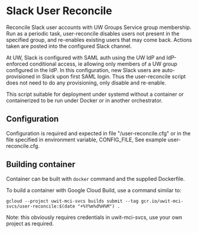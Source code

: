 # Slack User Reconcile

Reconcile Slack user accounts with UW Groups Service group membership. Run as a periodic task, user-reconcile disables users not present in the specified group, and re-enables existing users that may come back. Actions taken are posted into the configured Slack channel.

At UW, Slack is configured with SAML auth using the UW IdP and IdP-enforced conditional access, ie allowing only members of a UW group configured in the IdP. In this configuration, new Slack users are auto-provisioned in Slack upon first SAML login. Thus the user-reconcile script does not need to do any provisioning, only disable and re-enable.

This script suitable for deployment under systemd without a container or containerized to be run under Docker or in another orchestrator.

## Configuration
Configuration is required and expected in file "/user-reconcile.cfg" or in the file specified in environment variable, CONFIG_FILE, See example user-reconcile.cfg.

## Building container
Container can be built with `docker` command and the supplied Dockerfile.

To build a container with Google Cloud Build, use a command similar to:

```gcloud --project uwit-mci-svcs builds submit --tag gcr.io/uwit-mci-svcs/user-reconcile:$(date "+%Y%m%d%H%M") .```

Note: this obviously requires credentials in uwit-mci-svcs, use your own project as required.
